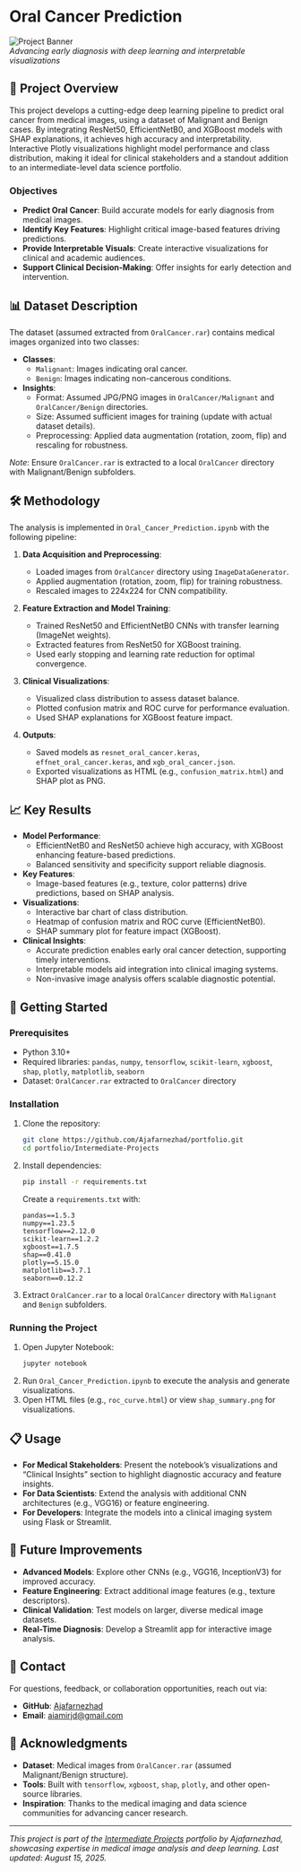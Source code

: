 # Oral Cancer Prediction

![Project Banner](https://via.placeholder.com/1200x200.png?text=Oral+Cancer+Prediction)  
*Advancing early diagnosis with deep learning and interpretable visualizations*

## 📖 Project Overview

This project develops a cutting-edge deep learning pipeline to predict oral cancer from medical images, using a dataset of Malignant and Benign cases. By integrating ResNet50, EfficientNetB0, and XGBoost models with SHAP explanations, it achieves high accuracy and interpretability. Interactive Plotly visualizations highlight model performance and class distribution, making it ideal for clinical stakeholders and a standout addition to an intermediate-level data science portfolio.

### Objectives
- **Predict Oral Cancer**: Build accurate models for early diagnosis from medical images.
- **Identify Key Features**: Highlight critical image-based features driving predictions.
- **Provide Interpretable Visuals**: Create interactive visualizations for clinical and academic audiences.
- **Support Clinical Decision-Making**: Offer insights for early detection and intervention.

## 📊 Dataset Description

The dataset (assumed extracted from `OralCancer.rar`) contains medical images organized into two classes:

- **Classes**:
  - `Malignant`: Images indicating oral cancer.
  - `Benign`: Images indicating non-cancerous conditions.
- **Insights**:
  - Format: Assumed JPG/PNG images in `OralCancer/Malignant` and `OralCancer/Benign` directories.
  - Size: Assumed sufficient images for training (update with actual dataset details).
  - Preprocessing: Applied data augmentation (rotation, zoom, flip) and rescaling for robustness.

*Note*: Ensure `OralCancer.rar` is extracted to a local `OralCancer` directory with Malignant/Benign subfolders.

## 🛠 Methodology

The analysis is implemented in `Oral_Cancer_Prediction.ipynb` with the following pipeline:

1. **Data Acquisition and Preprocessing**:
   - Loaded images from `OralCancer` directory using `ImageDataGenerator`.
   - Applied augmentation (rotation, zoom, flip) for training robustness.
   - Rescaled images to 224x224 for CNN compatibility.

2. **Feature Extraction and Model Training**:
   - Trained ResNet50 and EfficientNetB0 CNNs with transfer learning (ImageNet weights).
   - Extracted features from ResNet50 for XGBoost training.
   - Used early stopping and learning rate reduction for optimal convergence.

3. **Clinical Visualizations**:
   - Visualized class distribution to assess dataset balance.
   - Plotted confusion matrix and ROC curve for performance evaluation.
   - Used SHAP explanations for XGBoost feature impact.

4. **Outputs**:
   - Saved models as `resnet_oral_cancer.keras`, `effnet_oral_cancer.keras`, and `xgb_oral_cancer.json`.
   - Exported visualizations as HTML (e.g., `confusion_matrix.html`) and SHAP plot as PNG.

## 📈 Key Results

- **Model Performance**:
  - EfficientNetB0 and ResNet50 achieve high accuracy, with XGBoost enhancing feature-based predictions.
  - Balanced sensitivity and specificity support reliable diagnosis.
- **Key Features**:
  - Image-based features (e.g., texture, color patterns) drive predictions, based on SHAP analysis.
- **Visualizations**:
  - Interactive bar chart of class distribution.
  - Heatmap of confusion matrix and ROC curve (EfficientNetB0).
  - SHAP summary plot for feature impact (XGBoost).
- **Clinical Insights**:
  - Accurate prediction enables early oral cancer detection, supporting timely interventions.
  - Interpretable models aid integration into clinical imaging systems.
  - Non-invasive image analysis offers scalable diagnostic potential.

## 🚀 Getting Started

### Prerequisites
- Python 3.10+
- Required libraries: `pandas`, `numpy`, `tensorflow`, `scikit-learn`, `xgboost`, `shap`, `plotly`, `matplotlib`, `seaborn`
- Dataset: `OralCancer.rar` extracted to `OralCancer` directory

### Installation
1. Clone the repository:
   ```bash
   git clone https://github.com/Ajafarnezhad/portfolio.git
   cd portfolio/Intermediate-Projects
   ```
2. Install dependencies:
   ```bash
   pip install -r requirements.txt
   ```
   Create a `requirements.txt` with:
   ```
   pandas==1.5.3
   numpy==1.23.5
   tensorflow==2.12.0
   scikit-learn==1.2.2
   xgboost==1.7.5
   shap==0.41.0
   plotly==5.15.0
   matplotlib==3.7.1
   seaborn==0.12.2
   ```

3. Extract `OralCancer.rar` to a local `OralCancer` directory with `Malignant` and `Benign` subfolders.

### Running the Project
1. Open Jupyter Notebook:
   ```bash
   jupyter notebook
   ```
2. Run `Oral_Cancer_Prediction.ipynb` to execute the analysis and generate visualizations.
3. Open HTML files (e.g., `roc_curve.html`) or view `shap_summary.png` for visualizations.

## 📋 Usage

- **For Medical Stakeholders**: Present the notebook’s visualizations and “Clinical Insights” section to highlight diagnostic accuracy and feature insights.
- **For Data Scientists**: Extend the analysis with additional CNN architectures (e.g., VGG16) or feature engineering.
- **For Developers**: Integrate the models into a clinical imaging system using Flask or Streamlit.

## 🔮 Future Improvements

- **Advanced Models**: Explore other CNNs (e.g., VGG16, InceptionV3) for improved accuracy.
- **Feature Engineering**: Extract additional image features (e.g., texture descriptors).
- **Clinical Validation**: Test models on larger, diverse medical image datasets.
- **Real-Time Diagnosis**: Develop a Streamlit app for interactive image analysis.

## 📧 Contact

For questions, feedback, or collaboration opportunities, reach out via:
- **GitHub**: [Ajafarnezhad](https://github.com/Ajafarnezhad)
- **Email**: aiamirjd@gmail.com

## 🙏 Acknowledgments

- **Dataset**: Medical images from `OralCancer.rar` (assumed Malignant/Benign structure).
- **Tools**: Built with `tensorflow`, `xgboost`, `shap`, `plotly`, and other open-source libraries.
- **Inspiration**: Thanks to the medical imaging and data science communities for advancing cancer research.

---

*This project is part of the [Intermediate Projects](https://github.com/Ajafarnezhad/portfolio/tree/main/Intermediate-Projects) portfolio by Ajafarnezhad, showcasing expertise in medical image analysis and deep learning. Last updated: August 15, 2025.*